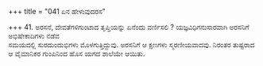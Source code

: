 +++
title = "041 ಏನ ಹೇಳುವುದರಸ"

+++
41. ಅರಸನೆ, ದೇವತೆಗಳಿಗುಂಟಾದ ತೃಪ್ತಿಯನ್ನು ಏನೆಂದು ವರ್ಣಿಸಲಿ ? ಯಜ್ಞವಿಧಿಗನುಸಾರವಾಗಿ ಅರಸನಿಗೆ ಅಭಿಷೇಕಾದಿಗಳು ನಡೆವ   
ಸಮಯದಲ್ಲಿ ಸುರದುಂದುಭಿಗಳು ಮೊಳಗುತ್ತಿದ್ದುವು. ಅರಸನಿಗೆ ಆ ಕ್ಷಣಗಳು ಸ್ಮರಣೀಯವಾದವು. ನಿರಂತರ ತುಷ್ಟರಾದ ಆ ವೈಮಾನಿಕರ ಗುಂಪಿನಿಂದ ಹೊಸ ಯಗದ ಶಾಲೆಯೇ ಆಯಿತು.
